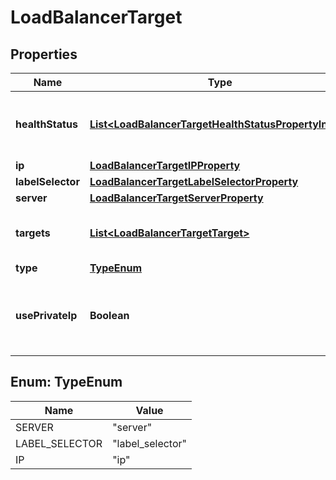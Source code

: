 

# LoadBalancerTarget


## Properties

| Name | Type | Description | Notes |
|------------ | ------------- | ------------- | -------------|
|**healthStatus** | [**List&lt;LoadBalancerTargetHealthStatusPropertyInner&gt;**](LoadBalancerTargetHealthStatusPropertyInner.md) | List of health statuses of the services on this target. Only present for target types \&quot;server\&quot; and \&quot;ip\&quot;. |  [optional] |
|**ip** | [**LoadBalancerTargetIPProperty**](LoadBalancerTargetIPProperty.md) |  |  [optional] |
|**labelSelector** | [**LoadBalancerTargetLabelSelectorProperty**](LoadBalancerTargetLabelSelectorProperty.md) |  |  [optional] |
|**server** | [**LoadBalancerTargetServerProperty**](LoadBalancerTargetServerProperty.md) |  |  [optional] |
|**targets** | [**List&lt;LoadBalancerTargetTarget&gt;**](LoadBalancerTargetTarget.md) | List of resolved label selector target Servers. Only present for type \&quot;label_selector\&quot;. |  [optional] |
|**type** | [**TypeEnum**](#TypeEnum) | Type of the resource |  |
|**usePrivateIp** | **Boolean** | Use the private network IP instead of the public IP. Only present for target types \&quot;server\&quot; and \&quot;label_selector\&quot;. |  [optional] |



## Enum: TypeEnum

| Name | Value |
|---- | -----|
| SERVER | &quot;server&quot; |
| LABEL_SELECTOR | &quot;label_selector&quot; |
| IP | &quot;ip&quot; |



